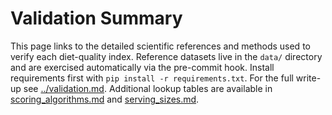 # Validation Summary

This page links to the detailed scientific references and methods used to verify each diet-quality index. Reference datasets live in the `data/` directory and are exercised automatically via the pre-commit hook. Install requirements first with `pip install -r requirements.txt`. For the full write-up see
[../validation.md](../validation.md).
Additional lookup tables are available in [scoring_algorithms.md](scoring_algorithms.md) and [serving_sizes.md](serving_sizes.md).
